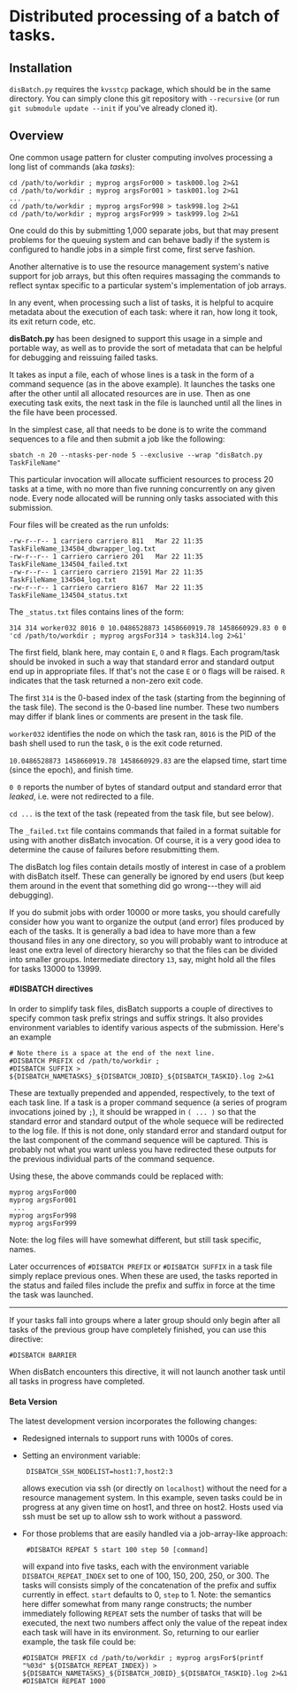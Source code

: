 Distributed processing of a batch of tasks.
===========================================

## Installation

`disBatch.py` requires the `kvsstcp` package, which should be in the same directory.
You can simply clone this git repository with `--recursive` (or run `git submodule update --init` if you've already cloned it).

## Overview

One common usage pattern for cluster computing involves processing a
long list of commands (aka *tasks*):

    cd /path/to/workdir ; myprog argsFor000 > task000.log 2>&1
    cd /path/to/workdir ; myprog argsFor001 > task001.log 2>&1
    ... 
    cd /path/to/workdir ; myprog argsFor998 > task998.log 2>&1
    cd /path/to/workdir ; myprog argsFor999 > task999.log 2>&1

One could do this by submitting 1,000 separate jobs, but that may
present problems for the queuing system and can behave badly if the
system is configured to handle jobs in a simple first come, first serve
fashion.

Another alternative is to use the resource management system's native
support for job arrays, but this often requires massaging the commands
to reflect syntax specific to a particular system's implementation of
job arrays.

In any event, when processing such a list of tasks, it is helpful to
acquire metadata about the execution of each task: where it ran, how
long it took, its exit return code, etc.

**disBatch.py** has been designed to support this usage in a simple and
portable way, as well as to provide the sort of metadata that can be
helpful for debugging and reissuing failed tasks.

It takes as input a file, each of whose lines is a task in the form of a
command sequence (as in the above example). It launches the tasks one
after the other until all allocated resources are in use. Then as one
executing task exits, the next task in the file is launched until all
the lines in the file have been processed.

In the simplest case, all that needs to be done is to write the command
sequences to a file and then submit a job like the following:

    sbatch -n 20 --ntasks-per-node 5 --exclusive --wrap "disBatch.py TaskFileName"

This particular invocation will allocate sufficient resources to process
20 tasks at a time, with no more than five running concurrently on any
given node. Every node allocated will be running only tasks associated
with this submission.

Four files will be created as the run unfolds:

    -rw-r--r-- 1 carriero carriero 811   Mar 22 11:35 TaskFileName_134504_dbwrapper_log.txt
    -rw-r--r-- 1 carriero carriero 201   Mar 22 11:35 TaskFileName_134504_failed.txt
    -rw-r--r-- 1 carriero carriero 21591 Mar 22 11:35 TaskFileName_134504_log.txt
    -rw-r--r-- 1 carriero carriero 8167  Mar 22 11:35 TaskFileName_134504_status.txt

The `_status.txt` files contains lines of the form:

    314 314 worker032 8016 0 10.0486528873 1458660919.78 1458660929.83 0 0 'cd /path/to/workdir ; myprog argsFor314 > task314.log 2>&1'

The first field, blank here, may contain `E`, `O` and `R` flags.
Each program/task should be invoked in such a way that standard error
and standard output end up in appropriate files. If that's not the case
`E` or `O` flags will be raised. `R` indicates that the task
returned a non-zero exit code.

The first `314` is the 0-based index of the task (starting from the
beginning of the task file). The second is the 0-based line number.
These two numbers may differ if blank lines or comments are present in
the task file.

`worker032` identifies the node on which the task ran, `8016` is the
PID of the bash shell used to run the task, `0` is the exit code
returned.

`10.0486528873 1458660919.78 1458660929.83` are the elapsed time,
start time (since the epoch), and finish time.

`0 0` reports the number of bytes of standard output and standard
error that *leaked*, i.e. were not redirected to a file.

`cd ...` is the text of the task (repeated from the task file, but
see below).

The `_failed.txt` file contains commands that failed in a format
suitable for using with another disBatch invocation. Of course, it is a
very good idea to determine the cause of failures before resubmitting
them.

The disBatch log files contain details mostly of interest in case of a
problem with disBatch itself. These can generally be ignored by end
users (but keep them around in the event that something did go
wrong---they will aid debugging).

If you do submit jobs with order 10000 or more tasks, you should
carefully consider how you want to organize the output (and error) files
produced by each of the tasks. It is generally a bad idea to have more
than a few thousand files in any one directory, so you will probably
want to introduce at least one extra level of directory hierarchy so
that the files can be divided into smaller groups. Intermediate
directory `13`, say, might hold all the files for tasks 13000 to
13999.

#### \#DISBATCH directives

In order to simplify task files, disBatch supports a couple of
directives to specify common task prefix strings and suffix strings. It
also provides environment variables to identify various aspects of the
submission. Here's an example

    # Note there is a space at the end of the next line.
    #DISBATCH PREFIX cd /path/to/workdir ; 
    #DISBATCH SUFFIX > ${DISBATCH_NAMETASKS}_${DISBATCH_JOBID}_${DISBATCH_TASKID}.log 2>&1

These are textually prepended and appended, respectively, to the text of
each task line. If a task is a proper command sequence (a series of
program invocations joined by `;`), it should be wrapped in `( ...
)` so that the standard error and standard output of the whole sequece
will be redirected to the log file. If this is not done, only standard
error and standard output for the last component of the command sequence
will be captured. This is probably not what you want unless you have
redirected these outputs for the previous individual parts of the
command sequence.

Using these, the above commands could be replaced with:

    myprog argsFor000
    myprog argsFor001 
     ... 
    myprog argsFor998
    myprog argsFor999 

Note: the log files will have somewhat different, but still task
specific, names.

Later occurrences of `#DISBATCH PREFIX` or `#DISBATCH SUFFIX` in a task
file simply replace previous ones. When these are used, the tasks
reported in the status and failed files include the prefix and suffix in
force at the time the task was launched.

------------------------------------------------------------------------

If your tasks fall into groups where a later group should only begin
after all tasks of the previous group have completely finished, you can
use this directive:

    #DISBATCH BARRIER

When disBatch encounters this directive, it will not launch another task
until all tasks in progress have completed.

#### Beta Version

The latest development version incorporates the following changes:

-   Redesigned internals to support runs with 1000s of cores.

-   Setting an environment variable:

         DISBATCH_SSH_NODELIST=host1:7,host2:3 

    allows execution via ssh (or directly on `localhost`) without the
    need for a resource management system. In this example, seven tasks
    could be in progress at any given time on host1, and three on host2.
    Hosts used via ssh must be set up to allow ssh to work without a
    password.

-   For those problems that are easily handled via a job-array-like
    approach:
     
         #DISBATCH REPEAT 5 start 100 step 50 [command]

    will expand into five tasks, each with the environment variable
    `DISBATCH_REPEAT_INDEX` set to one of 100, 150, 200, 250, or 300.
    The tasks will consists simply of the concatenation of the prefix
    and suffix currently in effect. `start` defaults to 0, `step`
    to 1. Note: the semantics here differ somewhat from many range
    constructs; the number immediately following `REPEAT` sets the
    number of tasks that will be executed, the next two numbers affect
    only the value of the repeat index each task will have in its
    environment. So, returning to our earlier example, the task file
    could be:

        #DISBATCH PREFIX cd /path/to/workdir ; myprog argsFor$(printf "%03d" ${DISBATCH_REPEAT_INDEX}) > ${DISBATCH_NAMETASKS}_${DISBATCH_JOBID}_${DISBATCH_TASKID}.log 2>&1
        #DISBATCH REPEAT 1000
